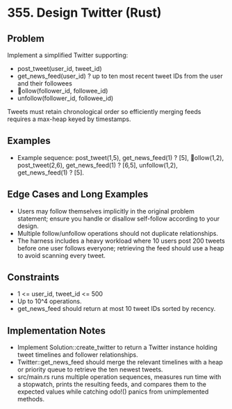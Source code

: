 # 355. Design Twitter (Rust)

## Problem
Implement a simplified Twitter supporting:
- post_tweet(user_id, tweet_id)
- get_news_feed(user_id) ? up to ten most recent tweet IDs from the user and their followees
- ollow(follower_id, followee_id)
- unfollow(follower_id, followee_id)

Tweets must retain chronological order so efficiently merging feeds requires a max-heap keyed by timestamps.

## Examples
- Example sequence: post_tweet(1,5), get_news_feed(1) ? [5], ollow(1,2), post_tweet(2,6), get_news_feed(1) ? [6,5], unfollow(1,2), get_news_feed(1) ? [5].

## Edge Cases and Long Examples
- Users may follow themselves implicitly in the original problem statement; ensure you handle or disallow self-follow according to your design.
- Multiple follow/unfollow operations should not duplicate relationships.
- The harness includes a heavy workload where 10 users post 200 tweets before one user follows everyone; retrieving the feed should use a heap to avoid scanning every tweet.

## Constraints
- 1 <= user_id, tweet_id <= 500
- Up to 10^4 operations.
- get_news_feed should return at most 10 tweet IDs sorted by recency.

## Implementation Notes
- Implement Solution::create_twitter to return a Twitter instance holding tweet timelines and follower relationships.
- Twitter::get_news_feed should merge the relevant timelines with a heap or priority queue to retrieve the ten newest tweets.
- src/main.rs runs multiple operation sequences, measures run time with a stopwatch, prints the resulting feeds, and compares them to the expected values while catching 	odo!() panics from unimplemented methods.
